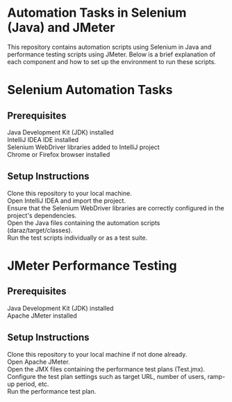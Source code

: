 
# Automation Tasks in Selenium (Java) and JMeter
This repository contains automation scripts using Selenium in Java and performance testing scripts using JMeter. Below is a brief explanation of each component and how to set up the environment to run these scripts.

# Selenium Automation Tasks
## Prerequisites
Java Development Kit (JDK) installed  
IntelliJ IDEA IDE installed  
Selenium WebDriver libraries added to IntelliJ project  
Chrome or Firefox browser installed  
## Setup Instructions
Clone this repository to your local machine.  
Open IntelliJ IDEA and import the project.  
Ensure that the Selenium WebDriver libraries are correctly configured in the project's dependencies.  
Open the Java files containing the automation scripts (daraz/target/classes).    
Run the test scripts individually or as a test suite.  

  
# JMeter Performance Testing
## Prerequisites
Java Development Kit (JDK) installed  
Apache JMeter installed  
## Setup Instructions
Clone this repository to your local machine if not done already.  
Open Apache JMeter.  
Open the JMX files containing the performance test plans (Test.jmx).   
Configure the test plan settings such as target URL, number of users, ramp-up period, etc.  
Run the performance test plan.  
